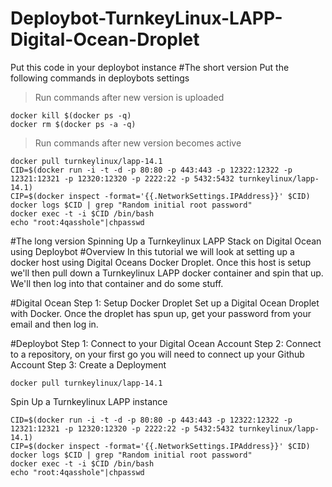 # Deploybot-TurnkeyLinux-LAPP-Digital-Ocean-Droplet
Put this code in your deploybot instance
#The short version
Put the following commands in deploybots settings
> Run commands after new version is uploaded
```
docker kill $(docker ps -q)
docker rm $(docker ps -a -q)
```

> Run commands after new version becomes active
```
docker pull turnkeylinux/lapp-14.1
CID=$(docker run -i -t -d -p 80:80 -p 443:443 -p 12322:12322 -p 12321:12321 -p 12320:12320 -p 2222:22 -p 5432:5432 turnkeylinux/lapp-14.1)
CIP=$(docker inspect -format='{{.NetworkSettings.IPAddress}}' $CID)
docker logs $CID | grep "Random initial root password"
docker exec -t -i $CID /bin/bash
echo "root:4qasshole"|chpasswd
```

#The long version
Spinning Up a Turnkeylinux LAPP Stack on Digital Ocean using Deploybot
#Overview
In this tutorial we will look at setting up a docker host using Digital Oceans Docker Droplet. Once this host is setup we'll then pull down a Turnkeylinux LAPP docker container and spin that up. We'll then log into that container and do some stuff.


#Digital Ocean 
Step 1: Setup Docker Droplet
Set up a Digital Ocean Droplet with Docker. Once the droplet has spun up, get your password from your email and then log in. 

#Deploybot 
Step 1: Connect to your Digital Ocean Account
Step 2: Connect to a repository, on your first go you will need to connect up your Github Account
Step 3: Create a Deployment
```
docker pull turnkeylinux/lapp-14.1
```

Spin Up a Turnkeylinux LAPP instance
```
CID=$(docker run -i -t -d -p 80:80 -p 443:443 -p 12322:12322 -p 12321:12321 -p 12320:12320 -p 2222:22 -p 5432:5432 turnkeylinux/lapp-14.1)
CIP=$(docker inspect -format='{{.NetworkSettings.IPAddress}}' $CID)
docker logs $CID | grep "Random initial root password"
docker exec -t -i $CID /bin/bash
echo "root:4qasshole"|chpasswd
```
